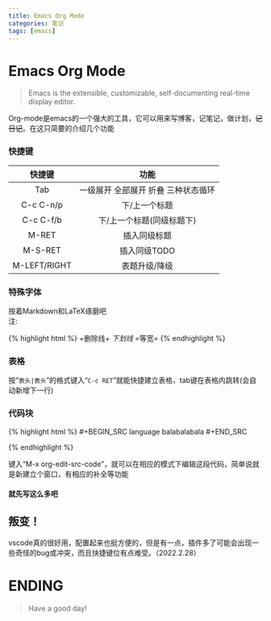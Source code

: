 ```yaml
---
title: Emacs Org Mode
categories: 笔记
tags: [emacs]
---
```


# Emacs Org Mode

> Emacs is the extensible, customizable, self-documenting real-time display editor.

Org-mode是emacs的一个强大的工具，它可以用来写博客，记笔记，做计划，~~记日记~~。在这只简要的介绍几个功能

### 快捷键

| 快捷键       | 功能                |
|:------------:|:-------------------:|
| Tab          | 一级展开 全部展开 折叠 三种状态循环 |
| C-c C-n/p    | 下/上一个标题             |
| C-c C-f/b    | 下/上一个标题(同级标题下) |
| M-RET        | 插入同级标题              |
| M-S-RET      | 插入同级TODO              |
| M-LEFT/RIGHT | 表题升级/降级             |

### 特殊字体

按着Markdown和LaTeX琢磨吧<br>
注:<br>

{% highlight html %}
+删除线+
_下划线_
=等宽=
{% endhighlight %}

### 表格

按“`表头|表头`”的格式键入“`C-c RET`”就能快捷建立表格，tab键在表格内跳转(会自动新增下一行)

### 代码块

{% highlight html %}
#+BEGIN_SRC language
  balabalabala
#+END_SRC

{% endhighlight %}

键入“M-x org-edit-src-code”，就可以在相应的模式下编辑这段代码，简单说就是新建立个窗口，有相应的补全等功能

#### 就先写这么多吧

## 叛变！
vscode真的很好用，配置起来也挺方便的，但是有一点，插件多了可能会出现一些奇怪的bug或冲突，而且快捷键位有点难受。（2022.2.28）

# ENDING

> Have a good day!
